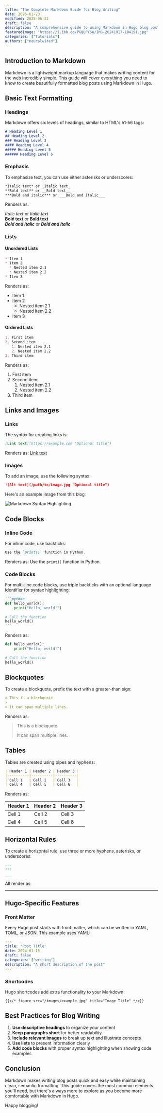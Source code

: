 ```yaml
---
title: "The Complete Markdown Guide for Blog Writing"
date: 2025-01-23
modified: 2025-06-22
draft: false
description: "A comprehensive guide to using Markdown in Hugo blog posts with examples and best practices."
featuredImage: "https://i.ibb.co/PGQLPYSW/IMG-20241017-184151.jpg"
categories: ["Tutorials"]
authors: ["neuralwired"]
---
```


## Introduction to Markdown

Markdown is a lightweight markup language that makes writing content for the web incredibly simple. This guide will cover everything you need to know to create beautifully formatted blog posts using Markdown in Hugo.

## Basic Text Formatting

### Headings

Markdown offers six levels of headings, similar to HTML's h1-h6 tags:

```markdown
# Heading Level 1
## Heading Level 2
### Heading Level 3
#### Heading Level 4
##### Heading Level 5
###### Heading Level 6
```

### Emphasis

To emphasize text, you can use either asterisks or underscores:

```markdown
*Italic text* or _Italic text_
**Bold text** or __Bold text__
***Bold and italic*** or ___Bold and italic___
```

Renders as:

*Italic text* or _Italic text_  
**Bold text** or __Bold text__  
***Bold and italic*** or ___Bold and italic___

### Lists

#### Unordered Lists

```markdown
* Item 1
* Item 2
  * Nested item 2.1
  * Nested item 2.2
* Item 3
```

Renders as:

* Item 1
* Item 2
  * Nested item 2.1
  * Nested item 2.2
* Item 3

#### Ordered Lists

```markdown
1. First item
2. Second item
   1. Nested item 2.1
   2. Nested item 2.2
3. Third item
```

Renders as:

1. First item
2. Second item
   1. Nested item 2.1
   2. Nested item 2.2
3. Third item

## Links and Images

### Links

The syntax for creating links is:

```markdown
[Link text](https://example.com "Optional title")
```

Renders as: [Link text](https://example.com "Optional title")

### Images

To add an image, use the following syntax:

```markdown
![Alt text](/path/to/image.jpg "Optional title")
```

Here's an example image from this blog:

![Markdown Syntax Highlighting](https://i.ibb.co/PGQLPYSW/IMG-20241017-184151.jpg "Markdown code with syntax highlighting")

## Code Blocks

### Inline Code

For inline code, use backticks:

```markdown
Use the `print()` function in Python.
```

Renders as: Use the `print()` function in Python.

### Code Blocks

For multi-line code blocks, use triple backticks with an optional language identifier for syntax highlighting:

````markdown
```python
def hello_world():
    print("Hello, world!")
    
# Call the function
hello_world()
```
````

Renders as:

```python
def hello_world():
    print("Hello, world!")
    
# Call the function
hello_world()
```

## Blockquotes

To create a blockquote, prefix the text with a greater-than sign:

```markdown
> This is a blockquote.
> 
> It can span multiple lines.
```

Renders as:

> This is a blockquote.
> 
> It can span multiple lines.

## Tables

Tables are created using pipes and hyphens:

```markdown
| Header 1 | Header 2 | Header 3 |
|----------|----------|----------|
| Cell 1   | Cell 2   | Cell 3   |
| Cell 4   | Cell 5   | Cell 6   |
```

Renders as:

| Header 1 | Header 2 | Header 3 |
|----------|----------|----------|
| Cell 1   | Cell 2   | Cell 3   |
| Cell 4   | Cell 5   | Cell 6   |

## Horizontal Rules

To create a horizontal rule, use three or more hyphens, asterisks, or underscores:

```markdown
---
***
___
```

All render as:

---

## Hugo-Specific Features

### Front Matter

Every Hugo post starts with front matter, which can be written in YAML, TOML, or JSON. This example uses YAML:

```yaml
---
title: "Post Title"
date: 2024-01-15
draft: false
categories: ["writing"]
description: "A short description of the post"
---
```

### Shortcodes

Hugo shortcodes add extra functionality to your Markdown:

```
{{</* figure src="/images/example.jpg" title="Image Title" */>}}
```

## Best Practices for Blog Writing

1. **Use descriptive headings** to organize your content
2. **Keep paragraphs short** for better readability
3. **Include relevant images** to break up text and illustrate concepts
4. **Use lists** to present information clearly
5. **Add code blocks** with proper syntax highlighting when showing code examples

## Conclusion

Markdown makes writing blog posts quick and easy while maintaining clean, semantic formatting. This guide covers the most common elements you'll need, but there's always more to explore as you become more comfortable with Markdown in Hugo.

Happy blogging!
